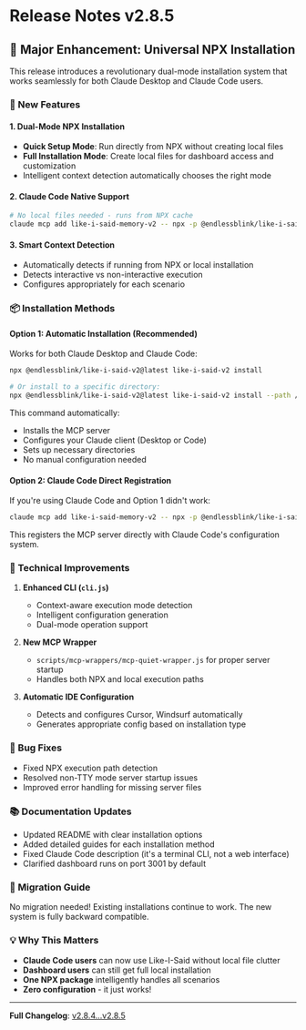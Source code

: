 # Release Notes v2.8.5

## 🎉 Major Enhancement: Universal NPX Installation

This release introduces a revolutionary dual-mode installation system that works seamlessly for both Claude Desktop and Claude Code users.

### 🚀 New Features

#### 1. **Dual-Mode NPX Installation**
- **Quick Setup Mode**: Run directly from NPX without creating local files
- **Full Installation Mode**: Create local files for dashboard access and customization
- Intelligent context detection automatically chooses the right mode

#### 2. **Claude Code Native Support**
```bash
# No local files needed - runs from NPX cache
claude mcp add like-i-said-memory-v2 -- npx -p @endlessblink/like-i-said-v2@latest like-i-said-v2
```

#### 3. **Smart Context Detection**
- Automatically detects if running from NPX or local installation
- Detects interactive vs non-interactive execution
- Configures appropriately for each scenario

### 📦 Installation Methods

#### Option 1: Automatic Installation (Recommended)
Works for both Claude Desktop and Claude Code:
```bash
npx @endlessblink/like-i-said-v2@latest like-i-said-v2 install

# Or install to a specific directory:
npx @endlessblink/like-i-said-v2@latest like-i-said-v2 install --path /custom/path
```

This command automatically:
- Installs the MCP server
- Configures your Claude client (Desktop or Code)
- Sets up necessary directories
- No manual configuration needed

#### Option 2: Claude Code Direct Registration
If you're using Claude Code and Option 1 didn't work:
```bash
claude mcp add like-i-said-memory-v2 -- npx -p @endlessblink/like-i-said-v2@latest like-i-said-v2
```

This registers the MCP server directly with Claude Code's configuration system.

### 🔧 Technical Improvements

1. **Enhanced CLI (`cli.js`)**
   - Context-aware execution mode detection
   - Intelligent configuration generation
   - Dual-mode operation support

2. **New MCP Wrapper**
   - `scripts/mcp-wrappers/mcp-quiet-wrapper.js` for proper server startup
   - Handles both NPX and local execution paths

3. **Automatic IDE Configuration**
   - Detects and configures Cursor, Windsurf automatically
   - Generates appropriate config based on installation type

### 🐛 Bug Fixes

- Fixed NPX execution path detection
- Resolved non-TTY mode server startup issues
- Improved error handling for missing server files

### 📚 Documentation Updates

- Updated README with clear installation options
- Added detailed guides for each installation method
- Fixed Claude Code description (it's a terminal CLI, not a web interface)
- Clarified dashboard runs on port 3001 by default

### 🔄 Migration Guide

No migration needed! Existing installations continue to work. The new system is fully backward compatible.

### 💡 Why This Matters

- **Claude Code users** can now use Like-I-Said without local file clutter
- **Dashboard users** can still get full local installation
- **One NPX package** intelligently handles all scenarios
- **Zero configuration** - it just works!

---

**Full Changelog**: [v2.8.4...v2.8.5](https://github.com/endlessblink/Like-I-Said-memory-mcp-server/compare/v2.8.4...v2.8.5)